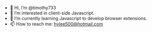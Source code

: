 - 👋 Hi, I’m @timothy733
- 👀 I’m interested in client-side Javascript.  
- 🌱 I’m currently learning Javascript to develop browser extensions. 
- 📫 How to reach me: hylee500@hotmail.com

<!---
timothy733/timothy733 is a ✨ special ✨ repository because its `README.md` (this file) appears on your GitHub profile.
You can click the Preview link to take a look at your changes.
--->
